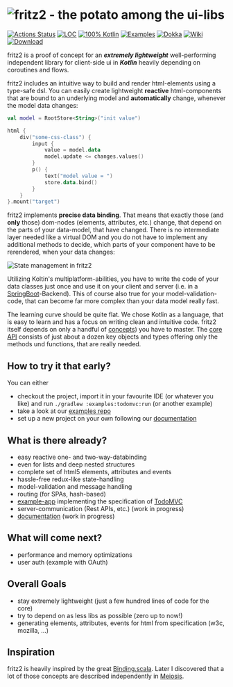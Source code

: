 # ![fritz2 - the potato among the ui-libs](https://jwstegemann.github.io/fritz2/static/fritz2-logo-small.png)

[![Actions Status](https://github.com/jwstegemann/fritz2/workflows/build/badge.svg)](https://github.com/jwstegemann/fritz2/actions)
[![LOC](https://img.shields.io/badge/lines%20of%20code-1%2C5k-green)](https://clean-code-developer.com/grades/grade-1-red/#Keep_it_simple_stupid_KISS)
[![100% Kotlin](https://img.shields.io/badge/kotlin-100%25-blue)](https://play.kotlinlang.org/)
[![Examples](https://img.shields.io/badge/examples-showcase-yellow)](https://jamowei.github.io/fritz2-examples/)
[![Dokka](https://img.shields.io/badge/API-dokka-green)](https://jwstegemann.github.io/fritz2/dokka/fritz2/)
[![Wiki](https://img.shields.io/badge/docs-wiki-blue)](https://github.com/jwstegemann/fritz2/wiki)
[![Download](https://api.bintray.com/packages/jwstegemann/fritz2/fritz2-core/images/download.svg?version=0.3)](https://bintray.com/jwstegemann/fritz2/fritz2-core/0.3/link)

fritz2 is a proof of concept for an ***extremely lightweight*** well-performing independent library for client-side ui in ***Kotlin*** heavily depending on coroutines and flows.

fritz2 includes an intuitive way to build and render html-elements using a type-safe dsl. You can easily create lightweight **reactive** html-components that are bound to an underlying model and **automatically** change, whenever the model data changes:

```kotlin
val model = RootStore<String>("init value")

html {
    div("some-css-class") {
        input {
            value = model.data
            model.update <= changes.values()
        }
        p() {
            text("model value = ")
            store.data.bind()
        }
    }
}.mount("target")
```

fritz2 implements **precise data binding**. That means that exactly those (and **only** those) dom-nodes (elements, attributes, etc.) change, that depend on the parts of your data-model, that have changed. 
There is no intermediate layer needed like a virtual DOM and you do not have to implement any additional methods to decide, which parts of your component have to be rerendered, when your data changes:

![State management in fritz2](https://jwstegemann.github.io/fritz2/static/fritz2_state.001.png)

Utilizing Koltin's multiplatform-abilities, you have to write the code of your data classes just once and use it on your client and server (i.e. in a [SpringBoot](https://spring.io/guides/gs/rest-service/)-Backend). This of course also true for your model-validation-code, that can become far more complex than your data model really fast.

The learning curve should be quite flat. We chose Kotlin as a language, that is easy to learn and has a focus on writing clean and intuitive code.
fritz2 itself depends on only a handful of [concepts](https://github.com/jwstegemann/fritz2/wiki)) you have to master. The [core API](https://jwstegemann.github.io/fritz2/dokka/fritz2/) consists of just about a dozen key objects and types offering only the methods und functions, that are really needed. 

## How to try it that early?
You can either
* checkout the project, import it in your favourite IDE (or whatever you like) and run `./gradlew :examples:todomvc:run` (or another example)
* take a look at our [examples repo](https://jamowei.github.io/fritz2-examples/)
* set up a new project on your own following our [documentation](https://github.com/jwstegemann/fritz2/wiki/Project-Setup)


## What is there already?

- easy reactive one- and two-way-databinding
- even for lists and deep nested structures
- complete set of html5 elements, attributes and events
- hassle-free redux-like state-handling
- model-validation and message handling 
- routing (for SPAs, hash-based)
- [example-app](https://github.com/jwstegemann/fritz2/tree/master/examples/todomvc) implementing the specification of [TodoMVC](http://todomvc.com/)
- server-communication (Rest APIs, etc.) (work in progress)
- [documentation](https://github.com/jwstegemann/fritz2/wiki) (work in progress)

## What will come next?

- performance and memory optimizations
- user auth (example with OAuth)

## Overall Goals

- stay extremely lightweight (just a few hundred lines of code for the core)
- try to depend on as less libs as possible (zero up to now!)
- generating elements, attributes, events for html from specification (w3c, mozilla, ...)

## Inspiration

fritz2 is heavily inspired by the great [Binding.scala](https://github.com/ThoughtWorksInc/Binding.scala).
Later I discovered that a lot of those concepts are described independently in [Meiosis](https://meiosis.js.org/).
